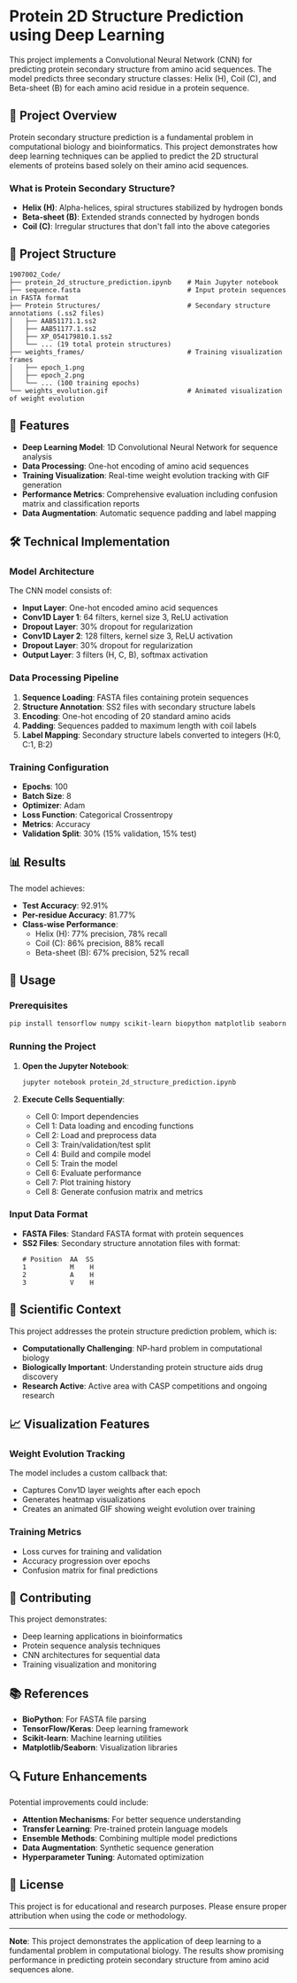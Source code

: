 # Protein 2D Structure Prediction using Deep Learning

This project implements a Convolutional Neural Network (CNN) for predicting protein secondary structure from amino acid sequences. The model predicts three secondary structure classes: Helix (H), Coil (C), and Beta-sheet (B) for each amino acid residue in a protein sequence.

## 🧬 Project Overview

Protein secondary structure prediction is a fundamental problem in computational biology and bioinformatics. This project demonstrates how deep learning techniques can be applied to predict the 2D structural elements of proteins based solely on their amino acid sequences.

### What is Protein Secondary Structure?
- **Helix (H)**: Alpha-helices, spiral structures stabilized by hydrogen bonds
- **Beta-sheet (B)**: Extended strands connected by hydrogen bonds
- **Coil (C)**: Irregular structures that don't fall into the above categories

## 📁 Project Structure

```
1907002_Code/
├── protein_2d_structure_prediction.ipynb    # Main Jupyter notebook
├── sequence.fasta                           # Input protein sequences in FASTA format
├── Protein Structures/                      # Secondary structure annotations (.ss2 files)
│   ├── AAB51171.1.ss2
│   ├── AAB51177.1.ss2
│   ├── XP_054179810.1.ss2
│   └── ... (19 total protein structures)
├── weights_frames/                          # Training visualization frames
│   ├── epoch_1.png
│   ├── epoch_2.png
│   └── ... (100 training epochs)
└── weights_evolution.gif                    # Animated visualization of weight evolution
```

## 🚀 Features

- **Deep Learning Model**: 1D Convolutional Neural Network for sequence analysis
- **Data Processing**: One-hot encoding of amino acid sequences
- **Training Visualization**: Real-time weight evolution tracking with GIF generation
- **Performance Metrics**: Comprehensive evaluation including confusion matrix and classification reports
- **Data Augmentation**: Automatic sequence padding and label mapping

## 🛠️ Technical Implementation

### Model Architecture
The CNN model consists of:
- **Input Layer**: One-hot encoded amino acid sequences
- **Conv1D Layer 1**: 64 filters, kernel size 3, ReLU activation
- **Dropout Layer**: 30% dropout for regularization
- **Conv1D Layer 2**: 128 filters, kernel size 3, ReLU activation
- **Dropout Layer**: 30% dropout for regularization
- **Output Layer**: 3 filters (H, C, B), softmax activation

### Data Processing Pipeline
1. **Sequence Loading**: FASTA files containing protein sequences
2. **Structure Annotation**: SS2 files with secondary structure labels
3. **Encoding**: One-hot encoding of 20 standard amino acids
4. **Padding**: Sequences padded to maximum length with coil labels
5. **Label Mapping**: Secondary structure labels converted to integers (H:0, C:1, B:2)

### Training Configuration
- **Epochs**: 100
- **Batch Size**: 8
- **Optimizer**: Adam
- **Loss Function**: Categorical Crossentropy
- **Metrics**: Accuracy
- **Validation Split**: 30% (15% validation, 15% test)

## 📊 Results

The model achieves:
- **Test Accuracy**: 92.91%
- **Per-residue Accuracy**: 81.77%
- **Class-wise Performance**:
  - Helix (H): 77% precision, 78% recall
  - Coil (C): 86% precision, 88% recall
  - Beta-sheet (B): 67% precision, 52% recall

## 🎯 Usage

### Prerequisites
```bash
pip install tensorflow numpy scikit-learn biopython matplotlib seaborn imageio
```

### Running the Project
1. **Open the Jupyter Notebook**:
   ```bash
   jupyter notebook protein_2d_structure_prediction.ipynb
   ```

2. **Execute Cells Sequentially**:
   - Cell 0: Import dependencies
   - Cell 1: Data loading and encoding functions
   - Cell 2: Load and preprocess data
   - Cell 3: Train/validation/test split
   - Cell 4: Build and compile model
   - Cell 5: Train the model
   - Cell 6: Evaluate performance
   - Cell 7: Plot training history
   - Cell 8: Generate confusion matrix and metrics

### Input Data Format
- **FASTA Files**: Standard FASTA format with protein sequences
- **SS2 Files**: Secondary structure annotation files with format:
  ```
  # Position  AA  SS
  1           M    H
  2           A    H
  3           V    H
  ```

## 🔬 Scientific Context

This project addresses the protein structure prediction problem, which is:
- **Computationally Challenging**: NP-hard problem in computational biology
- **Biologically Important**: Understanding protein structure aids drug discovery
- **Research Active**: Active area with CASP competitions and ongoing research

## 📈 Visualization Features

### Weight Evolution Tracking
The model includes a custom callback that:
- Captures Conv1D layer weights after each epoch
- Generates heatmap visualizations
- Creates an animated GIF showing weight evolution over training

### Training Metrics
- Loss curves for training and validation
- Accuracy progression over epochs
- Confusion matrix for final predictions

## 🤝 Contributing

This project demonstrates:
- Deep learning applications in bioinformatics
- Protein sequence analysis techniques
- CNN architectures for sequential data
- Training visualization and monitoring

## 📚 References

- **BioPython**: For FASTA file parsing
- **TensorFlow/Keras**: Deep learning framework
- **Scikit-learn**: Machine learning utilities
- **Matplotlib/Seaborn**: Visualization libraries

## 🔍 Future Enhancements

Potential improvements could include:
- **Attention Mechanisms**: For better sequence understanding
- **Transfer Learning**: Pre-trained protein language models
- **Ensemble Methods**: Combining multiple model predictions
- **Data Augmentation**: Synthetic sequence generation
- **Hyperparameter Tuning**: Automated optimization

## 📄 License

This project is for educational and research purposes. Please ensure proper attribution when using the code or methodology.

---

**Note**: This project demonstrates the application of deep learning to a fundamental problem in computational biology. The results show promising performance in predicting protein secondary structure from amino acid sequences alone.

